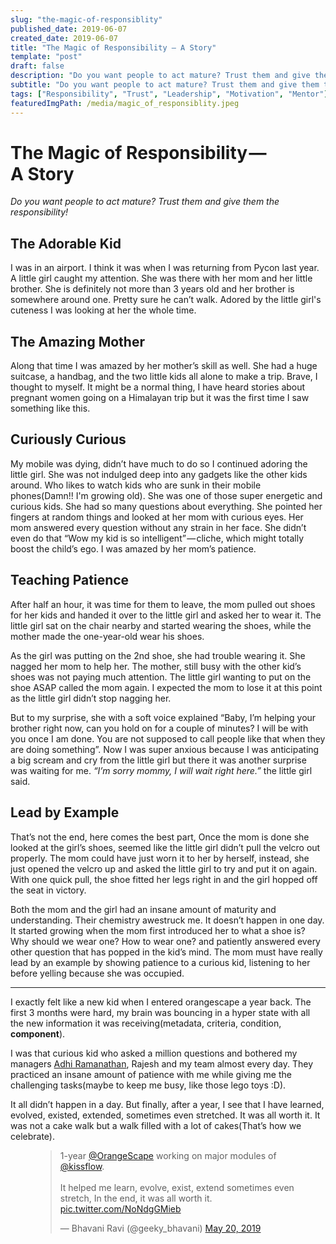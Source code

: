 ```yaml
---
slug: "the-magic-of-responsiblity"
published_date: 2019-06-07
created_date: 2019-06-07
title: "The Magic of Responsibility — A Story"
template: "post"
draft: false
description: "Do you want people to act mature? Trust them and give them the responsibility!"
subtitle: "Do you want people to act mature? Trust them and give them the responsibility!"
tags: ["Responsibility", "Trust", "Leadership", "Motivation", "Mentor"]
featuredImgPath: /media/magic_of_responsiblity.jpeg
---
```

# The Magic of Responsibility — A Story

 _Do you want people to act mature? Trust them and give them the responsibility!_

## The Adorable Kid

I was in an airport. I think it was when I was returning from Pycon last year. A little girl caught my attention. She was there with her mom and her little brother. She is definitely not more than 3 years old and her brother is somewhere around one. Pretty sure he can’t walk. Adored by the little girl's cuteness I was looking at her the whole time.

## The Amazing Mother

Along that time I was amazed by her mother’s skill as well. She had a huge suitcase, a handbag, and the two little kids all alone to make a trip. Brave, I thought to myself. It might be a normal thing, I have heard stories about pregnant women going on a Himalayan trip but it was the first time I saw something like this.

## Curiously Curious

My mobile was dying, didn’t have much to do so I continued adoring the little girl. She was not indulged deep into any gadgets like the other kids around. Who likes to watch kids who are sunk in their mobile phones(Damn!! I'm growing old). She was one of those super energetic and curious kids. She had so many questions about everything. She pointed her fingers at random things and looked at her mom with curious eyes. Her mom answered every question without any strain in her face. She didn’t even do that “Wow my kid is so intelligent” — cliche, which might totally boost the child’s ego. I was amazed by her mom’s patience.

## Teaching Patience

After half an hour, it was time for them to leave, the mom pulled out shoes for her kids and handed it over to the little girl and asked her to wear it. The little girl sat on the chair nearby and started wearing the shoes, while the mother made the one-year-old wear his shoes. 

As the girl was putting on the 2nd shoe, she had trouble wearing it. She nagged her mom to help her. The mother, still busy with the other kid’s shoes was not paying much attention. The little girl wanting to put on the shoe ASAP called the mom again. I expected the mom to lose it at this point as the little girl didn’t stop nagging her. 

But to my surprise, she with a soft voice explained “Baby, I’m helping your brother right now, can you hold on for a couple of minutes? I will be with you once I am done. You are not supposed to call people like that when they are doing something”. Now I was super anxious because I was anticipating a big scream and cry from the little girl but there it was another surprise was waiting for me. _“I’m sorry mommy, I will wait right here.”_ the little girl said. 

## Lead by Example

That’s not the end, here comes the best part, Once the mom is done she looked at the girl’s shoes, seemed like the little girl didn’t pull the velcro out properly. The mom could have just worn it to her by herself, instead, she just opened the velcro up and asked the little girl to try and put it on again. With one quick pull, the shoe fitted her legs right in and the girl hopped off the seat in victory. 

Both the mom and the girl had an insane amount of maturity and understanding. Their chemistry awestruck me. It doesn’t happen in one day. It started growing when the mom first introduced her to what a shoe is? Why should we wear one? How to wear one? and patiently answered every other question that has popped in the kid’s mind. The mom must have really lead by an example by showing patience to a curious kid, listening to her before yelling because she was occupied.
___ 

I exactly felt like a new kid when I entered orangescape a year back. The first 3 months were hard, my brain was bouncing in a hyper state with all the new information it was receiving(metadata, criteria, condition, **component**). 

I was that curious kid who asked a million questions and bothered my managers [Adhi Ramanathan](https://medium.com/u/2b5225e69d25), Rajesh and my team almost every day. They practiced an insane amount of patience with me while giving me the challenging tasks(maybe to keep me busy, like those lego toys :D). 

It all didn’t happen in a day. But finally, after a year, I see that I have learned, evolved, existed, extended, sometimes even stretched. It was all worth it. It was not a cake walk but a walk filled with a lot of cakes(That’s how we celebrate).

<figure tabindex="0" contenteditable="false" name="5bf3" class="graf graf--figure graf--iframe graf-after--p is-defaultValue">
    <blockquote class="twitter-tweet" data-lang="en"><p lang="en" dir="ltr">1-year <a href="https://twitter.com/OrangeScape?ref_src=twsrc%5Etfw">@OrangeScape</a> working on major modules of <a href="https://twitter.com/kissflow?ref_src=twsrc%5Etfw">@kissflow</a>.  <br><br>It helped me learn, evolve, exist, extend sometimes even stretch, In the end, it was all worth it. <a href="https://t.co/NoNdgGMieb">pic.twitter.com/NoNdgGMieb</a></p>&mdash; Bhavani Ravi (@geeky_bhavani) <a href="https://twitter.com/geeky_bhavani/status/1130512904896126980?ref_src=twsrc%5Etfw">May 20, 2019</a></blockquote>
    <script async src="https://platform.twitter.com/widgets.js" charset="utf-8"></script>
</figure>

